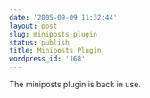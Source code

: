 ```yaml
---
date: '2005-09-09 11:32:44'
layout: post
slug: miniposts-plugin
status: publish
title: Miniposts Plugin
wordpress_id: '168'
---
```


The miniposts plugin is back in use.
